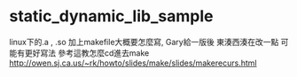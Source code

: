 # static_dynamic_lib_sample

linux下的.a , .so 加上makefile大概要怎麼寫, Gary給一版後  東湊西湊在改一點  可能有更好寫法
參考這教怎麼cd進去make
http://owen.sj.ca.us/~rk/howto/slides/make/slides/makerecurs.html 
